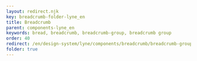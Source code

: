 ```yaml
---
layout: redirect.njk
key: breadcrumb-folder-lyne_en
title: Breadcrumb
parent: components-lyne_en
keywords: bread, breadcrumb, breadcrumb-group, breadcrumb group
order: 40
redirect: /en/design-system/lyne/components/breadcrumb/breadcrumb-group/
folder: true
---
```

